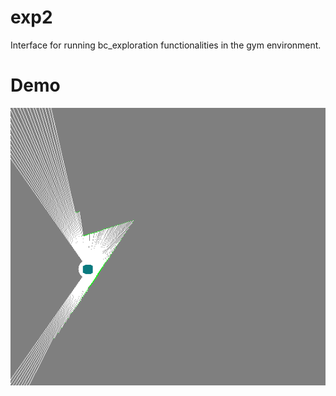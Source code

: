 # exp2
Interface for running bc_exploration functionalities in the gym environment.

# Demo

![Alt Text](demo/ColoredEgoCostmapRandomAisleTurnEnv.gif)

